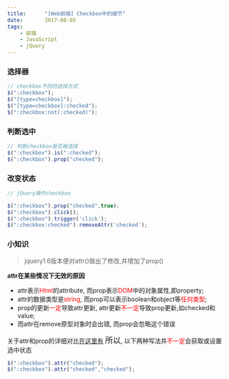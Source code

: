 ```yaml
---
title:      "[Web前端] Checkbox中的细节"
date:       2017-08-03
tags:
    - 前端
    - JavaScript
    - jQuery
---
```



### 选择器
```js
// checkbox不同的选择方式   
$(":checkbox");
$("[type=checkbox]");
$("[type=checkbox]:checked");
$(":checkbox:not(:checked)");
```
### 判断选中
```js
// 判断checkbox是否被选择   
$(":checkbox").is(":checked");
$(":checkbox").prop("checked");
```
### 改变状态
```js
// jQuery操作checkbox

$(":checkbox").prop("checked",true);
$(":checkbox").click();
$(":checkbox").trigger('click');
$(":checkbox:checked").removeAttr('checked');
```
### 小知识

> jquery1.6版本便对attr()做出了修改,并增加了prop()

**attr在某些情况下无效的原因**
- attr表示<span style="color: #ff0000;">Html</span>的attribute, 而prop表示<span style="color: #ff0000;">DOM</span>中的对象属性,即property;
- attr的数据类型是<span style="color: #ff0000;">string</span>, 而prop可以表示boolean和object等<span style="color: #ff0000;">任何类型</span>;
- prop的更新<span style="color: #ff0000;">一定</span>导致attr更新, attr更新<span style="color: #ff0000;">不一定</span>导致prop更新,如checked和value;
- 而attr在remove原型对象时会出错, 而prop会忽略这个错误

关于attr和prop的详细对比[在这里有](//stackoverflow.com/questions/5874652/prop-vs-attr)
<span style="font-size: 18px;">所以</span>, 以下两种写法并<span style="color: #ff0000;">不一定</span>会获取或设置选中状态
```js
$(":checkbox").attr("checked");
$(":checkbox").attr("checked","checked");
```